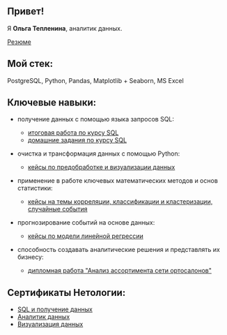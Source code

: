 ## Привет! 

Я **Ольга Тепленина**, аналитик данных.

[Резюме](https://docs.google.com/document/d/19JbAeUksecz7zSuCme1Q-f5s8sUEWEO_7kew6He9eCM/edit?usp=sharing)

## Мой стек:

PostgreSQL, Python, Pandas, Matplotlib + Seaborn, MS Excel

## Ключевые навыки:
* получение данных с помощью языка запросов SQL:
  * [итоговая работа по курсу SQL](https://github.com/OlgaTeplenina/final-SQL-34)
  * [домашние задания по курсу SQL](https://github.com/OlgaTeplenina/homework_SQL)

* очистка и трансформация данных с помощью Python: 
  * [кейсы по предобработке и визуализации данных](https://github.com/OlgaTeplenina/Pandas/blob/main/README.md)
  
* применение в работе ключевых математических методов и основ статистики:
  * [кейсы на темы корреляции, классификации и кластеризации, случайные события](https://github.com/OlgaTeplenina/statistics/blob/main/README.md)

- прогнозирование событий на основе данных:
  * [кейсы по модели линейной регрессии](https://github.com/OlgaTeplenina/LinearRegression/blob/main/README.md)

- способность создавать аналитические решения и представлять их бизнесу:
  * [дипломная работа "Анализ ассортимента сети ортосалонов"](https://github.com/OlgaTeplenina/assortment-analysis)

## Сертификаты Нетологии:
 * [SQL и получение данных](https://github.com/OlgaTeplenina/Certificate/blob/main/SQL.JPG)
 * [Аналитик данных](https://github.com/OlgaTeplenina/Certificate/blob/main/%D0%90%D0%BD%D0%B0%D0%BB%D0%B8%D1%82%D0%B8%D0%BA%20%D0%B4%D0%B0%D0%BD%D0%BD%D1%8B%D1%85.JPG)
 * [Визуализация данных](https://github.com/OlgaTeplenina/Certificate/blob/main/%D0%92%D0%B8%D0%B7%D1%83%D0%B0%D0%BB%D0%B8%D0%B7%D0%B0%D1%86%D0%B8%D1%8F.JPG)
